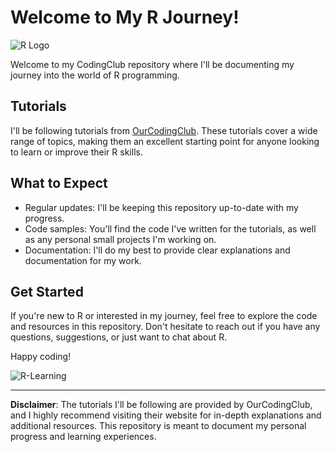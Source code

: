 # Welcome to My R Journey!

![R Logo](https://www.r-project.org/logo/Rlogo.png)

Welcome to my CodingClub repository where I'll be documenting my journey into the world of R programming. 

## Tutorials

I'll be following tutorials from [OurCodingClub](https://ourcodingclub.github.io/tutorials.html). These tutorials cover a wide range of topics, making them an excellent starting point for anyone looking to learn or improve their R skills.

## What to Expect

- Regular updates: I'll be keeping this repository up-to-date with my progress.
- Code samples: You'll find the code I've written for the tutorials, as well as any personal small projects I'm working on.
- Documentation: I'll do my best to provide clear explanations and documentation for my work.

## Get Started

If you're new to R or interested in my journey, feel free to explore the code and resources in this repository. Don't hesitate to reach out if you have any questions, suggestions, or just want to chat about R.

Happy coding!

![R-Learning](https://media.giphy.com/media/v5oAkoW5CUVbq/giphy.gif)

---
**Disclaimer**: The tutorials I'll be following are provided by OurCodingClub, and I highly recommend visiting their website for in-depth explanations and additional resources. This repository is meant to document my personal progress and learning experiences.
